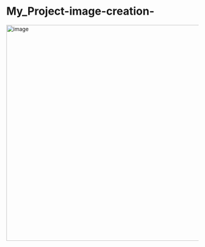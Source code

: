 # My_Project-image-creation-

<img width="565" alt="image" src="https://user-images.githubusercontent.com/59607046/147900000-ca7e7d4b-6447-4d8b-872d-50c41edb6cd9.png">
